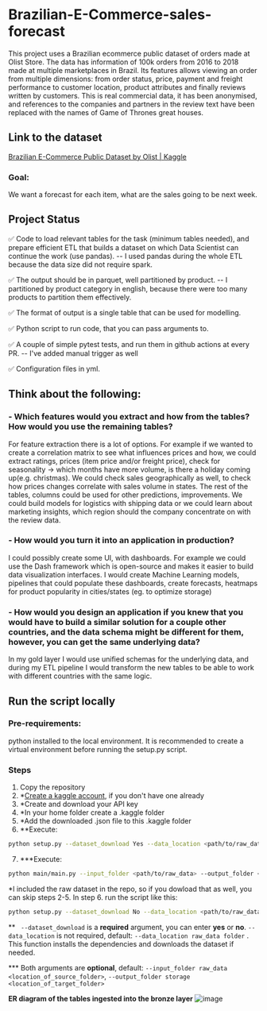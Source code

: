 # Brazilian-E-Commerce-sales-forecast

  This project uses a Brazilian ecommerce public dataset of orders made at Olist Store. The data has information of 100k orders from 2016 to 2018 made at multiple marketplaces in Brazil.     Its features allows viewing an order from multiple dimensions: from order status, price, payment and freight performance to customer location, product attributes and finally reviews        written by customers. This is real commercial data, it has been anonymised, and references to the companies and partners in the review text have been replaced with the names of Game of     Thrones great houses.


## **Link to the dataset**
  [Brazilian E-Commerce Public Dataset by Olist | Kaggle](https://www.kaggle.com/datasets/olistbr/brazilian-ecommerce/data?select=olist_orders_dataset.csv)


### **Goal:**

  We want a forecast for each item, what are the sales going to be next week.


## **Project Status** 
  
  ✅ Code to load relevant tables for the task (minimum tables needed), and prepare efficient ETL that builds a dataset on which Data Scientist can continue the work (use pandas). --
  I used pandas during the whole ETL because the data size did not require spark.
  
  ✅ The output should be in parquet, well partitioned by product. -- I partitioned by product category in english, because there were too many products to partition them effectively.
  
  ✅ The format of output is a single table that can be used for modelling.
  
  ✅ Python script to run code, that you can pass arguments to.
  
  ✅ A couple of simple pytest tests, and run them in github actions at every PR. -- I've added manual trigger as well
  
  ✅ Configuration files in yml.


## **Think about the following:**

### **- Which features would you extract and how from the tables? How would you use the remaining tables?**  

  For feature extraction there is a lot of options. For example if we wanted to create a correlation matrix to see what influences prices and how, we could extract ratings, prices (item      price and/or freight price), check for seasonality -> which months have more volume, is there a holiday coming up(e.g. christmas). We could check  sales geographically as well, to check    how prices changes correlate with sales volume in states. 
  The rest of the tables, columns could be used for other predictions, improvements. We could build models for logistics with shipping data or we could learn about marketing insights,        which region should the company concentrate on with the review data.
  
### **- How would you turn it into an application in production?**

  I could possibly create some UI, with dashboards. For example we could use the Dash framework which is open-source and makes it easier to build data visualization interfaces. 
  I would create Machine Learning models, pipelines that could populate these dashboards, create forecasts, heatmaps for product popularity in cities/states (eg. to optimize storage) 

### **- How would you design an application if you knew that you would have to build a similar solution for a couple other countries, and the data schema might be different for them, however, you can get the same underlying data?**

  In my gold layer I would use unified schemas for the underlying data, and during my ETL pipeline I would transform the new tables to be able to work with different countries with the       same logic. 

  
## **Run the script locally**

### Pre-requirements: 
  python installed to the local environment. It is recommended to create a virtual environment before running the setup.py script.
### Steps
  1. Copy the repository
  2. *[Create a kaggle account](https://www.kaggle.com/account/login?phase=startRegisterTab&returnUrl=%2F), if you don't have one already 
  3. *Create and download your API key
  4. *In your home folder create a .kaggle folder
  5. *Add the downloaded .json file to this .kaggle folder
  6. **Execute:

```sh
python setup.py --dataset_download Yes --data_location <path/to/raw_data>
```
  7. ***Execute:
```sh 
python main/main.py --input_folder <path/to/raw_data> --output_folder <path/to/save_folder>
```

  *I included the raw dataset in the repo, so if you dowload that as well, you can skip steps 2-5. In step 6. run the script like this:
  ```sh 
  python setup.py --dataset_download No --data_location <path/to/raw_data>
  ```
    
  ** ``` --dataset_download``` is a **required** argument, you can enter **yes** or **no**. ```--data_location``` is not required, default: ```--data_location raw_data folder``` . This function installs the dependencies and downloads the dataset if needed.
  
  *** Both arguments are **optional**, default: ```--input_folder raw_data <location_of_source_folder>```, ```--output_folder storage <location_of_target_folder>```
  
  **ER diagram of the tables ingested into the bronze layer**
  ![image](https://github.com/user-attachments/assets/416296e3-3f93-4739-b116-3dc9cf7bb55a)
  
